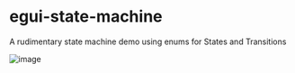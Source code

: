 # egui-state-machine
A rudimentary state machine demo using enums for States and Transitions 

![image](https://github.com/user-attachments/assets/55e88948-6783-4006-a6ab-d66be8fb9ebd)
